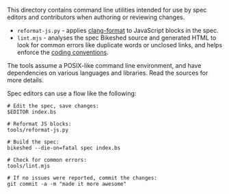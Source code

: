 This directory contains command line utilities intended for use by spec editors and contributors when authoring or reviewing changes.

- `reformat-js.py` - applies [clang-format](https://clang.llvm.org/docs/ClangFormat.html) to JavaScript blocks in the spec.
- `lint.mjs` - analyses the spec Bikeshed source and generated HTML to look for common errors like duplicate words or unclosed links, and helps enforce the [coding conventions](../docs/SpecCodingConventions.md).

The tools assume a POSIX-like command line environment, and have dependencies on various languages and libraries. Read the sources for more details.

Spec editors can use a flow like the following:

```
# Edit the spec, save changes:
$EDITOR index.bs

# Reformat JS blocks:
tools/reformat-js.py

# Build the spec:
bikeshed --die-on=fatal spec index.bs

# Check for common errors:
tools/lint.mjs

# If no issues were reported, commit the changes:
git commit -a -m "made it more awesome"
```
